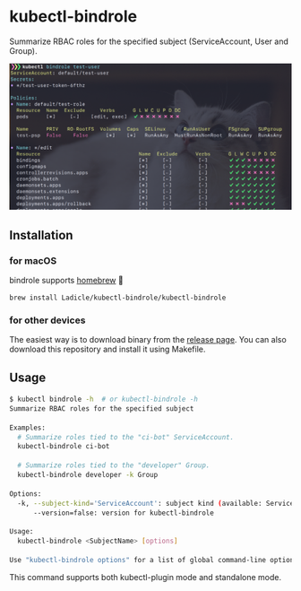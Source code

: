 # kubectl-bindrole

Summarize RBAC roles for the specified subject (ServiceAccount, User and Group).

![screenshot](./img/screenshot.png)

## Installation

### for macOS

bindrole supports [homebrew](https://docs.brew.sh/Installation) :beer:

```
brew install Ladicle/kubectl-bindrole/kubectl-bindrole
```

### for other devices

The easiest way is to download binary from the [release page](https://github.com/Ladicle/kubectl-bindrole/releases).
You can also download this repository and install it using Makefile.

## Usage

```bash
$ kubectl bindrole -h  # or kubectl-bindrole -h
Summarize RBAC roles for the specified subject

Examples:
  # Summarize roles tied to the "ci-bot" ServiceAccount.
  kubectl-bindrole ci-bot

  # Summarize roles tied to the "developer" Group.
  kubectl-bindrole developer -k Group

Options:
  -k, --subject-kind='ServiceAccount': subject kind (available: ServiceAccount, Group or User)
      --version=false: version for kubectl-bindrole

Usage:
  kubectl-bindrole <SubjectName> [options]

Use "kubectl-bindrole options" for a list of global command-line options (applies to all commands).
```

This command supports both kubectl-plugin mode and standalone mode.

